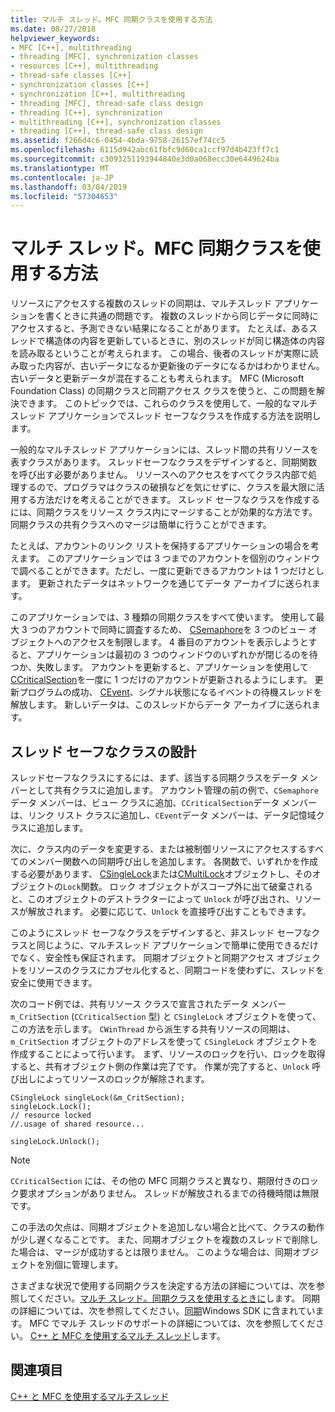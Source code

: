 ```yaml
---
title: マルチ スレッド。MFC 同期クラスを使用する方法
ms.date: 08/27/2018
helpviewer_keywords:
- MFC [C++], multithreading
- threading [MFC], synchronization classes
- resources [C++], multithreading
- thread-safe classes [C++]
- synchronization classes [C++]
- synchronization [C++], multithreading
- threading [MFC], thread-safe class design
- threading [C++], synchronization
- multithreading [C++], synchronization classes
- threading [C++], thread-safe class design
ms.assetid: f266d4c6-0454-4bda-9758-26157ef74cc5
ms.openlocfilehash: 6115d942abc61fbfc9d60ca1ccf97d4b423ff7c1
ms.sourcegitcommit: c3093251193944840e3d0a068ecc30e6449624ba
ms.translationtype: MT
ms.contentlocale: ja-JP
ms.lasthandoff: 03/04/2019
ms.locfileid: "57304653"
---
```

# <a name="multithreading-how-to-use-the-mfc-synchronization-classes"></a>マルチ スレッド。MFC 同期クラスを使用する方法

リソースにアクセスする複数のスレッドの同期は、マルチスレッド アプリケーションを書くときに共通の問題です。 複数のスレッドから同じデータに同時にアクセスすると、予測できない結果になることがあります。 たとえば、あるスレッドで構造体の内容を更新しているときに、別のスレッドが同じ構造体の内容を読み取るということが考えられます。 この場合、後者のスレッドが実際に読み取った内容が、古いデータになるか更新後のデータになるかはわかりません。古いデータと更新データが混在することも考えられます。 MFC (Microsoft Foundation Class) の同期クラスと同期アクセス クラスを使うと、この問題を解決できます。 このトピックでは、これらのクラスを使用して、一般的なマルチスレッド アプリケーションでスレッド セーフなクラスを作成する方法を説明します。

一般的なマルチスレッド アプリケーションには、スレッド間の共有リソースを表すクラスがあります。 スレッドセーフなクラスをデザインすると、同期関数を呼び出す必要がありません。 リソースへのアクセスをすべてクラス内部で処理するので、プログラマはクラスの破損などを気にせずに、クラスを最大限に活用する方法だけを考えることができます。 スレッド セーフなクラスを作成するには、同期クラスをリソース クラス内にマージすることが効果的な方法です。 同期クラスの共有クラスへのマージは簡単に行うことができます。

たとえば、アカウントのリンク リストを保持するアプリケーションの場合を考えます。 このアプリケーションでは 3 つまでのアカウントを個別のウィンドウで調べることができます。ただし、一度に更新できるアカウントは 1 つだけとします。 更新されたデータはネットワークを通じてデータ アーカイブに送られます。

このアプリケーションでは、3 種類の同期クラスをすべて使います。 使用して最大 3 つのアカウントで同時に調査するため、 [CSemaphore](../mfc/reference/csemaphore-class.md)を 3 つのビュー オブジェクトへのアクセスを制限します。 4 番目のアカウントを表示しようとすると、アプリケーションは最初の 3 つのウィンドウのいずれかが閉じるのを待つか、失敗します。 アカウントを更新すると、アプリケーションを使用して[CCriticalSection](../mfc/reference/ccriticalsection-class.md)を一度に 1 つだけのアカウントが更新されるようにします。 更新プログラムの成功、 [CEvent](../mfc/reference/cevent-class.md)、シグナル状態になるイベントの待機スレッドを解放します。 新しいデータは、このスレッドからデータ アーカイブに送られます。

##  <a name="_mfc_designing_a_thread.2d.safe_class"></a> スレッド セーフなクラスの設計

スレッドセーフなクラスにするには、まず、該当する同期クラスをデータ メンバーとして共有クラスに追加します。 アカウント管理の前の例で、`CSemaphore`データ メンバーは、ビュー クラスに追加、`CCriticalSection`データ メンバーは、リンク リスト クラスに追加し、`CEvent`データ メンバーは、データ記憶域クラスに追加します。

次に、クラス内のデータを変更する、または被制御リソースにアクセスするすべてのメンバー関数への同期呼び出しを追加します。 各関数で、いずれかを作成する必要があります、 [CSingleLock](../mfc/reference/csinglelock-class.md)または[CMultiLock](../mfc/reference/cmultilock-class.md)オブジェクトし、そのオブジェクトの`Lock`関数。 ロック オブジェクトがスコープ外に出て破棄されると、このオブジェクトのデストラクターによって `Unlock` が呼び出され、リソースが解放されます。 必要に応じて、`Unlock` を直接呼び出すこともできます。

このようにスレッド セーフなクラスをデザインすると、非スレッド セーフなクラスと同じように、マルチスレッド アプリケーションで簡単に使用できるだけでなく、安全性も保証されます。 同期オブジェクトと同期アクセス オブジェクトをリソースのクラスにカプセル化すると、同期コードを使わずに、スレッドを安全に使用できます。

次のコード例では、共有リソース クラスで宣言されたデータ メンバー `m_CritSection` (`CCriticalSection` 型) と `CSingleLock` オブジェクトを使って、この方法を示します。 
  `CWinThread` から派生する共有リソースの同期は、`m_CritSection` オブジェクトのアドレスを使って `CSingleLock` オブジェクトを作成することによって行います。 まず、リソースのロックを行い、ロックを取得すると、共有オブジェクト側の作業は完了です。 作業が完了すると、`Unlock` 呼び出しによってリソースのロックが解除されます。

```
CSingleLock singleLock(&m_CritSection);
singleLock.Lock();
// resource locked
//.usage of shared resource...

singleLock.Unlock();
```

> [!NOTE]
> `CCriticalSection` には、その他の MFC 同期クラスと異なり、期限付きのロック要求オプションがありません。 スレッドが解放されるまでの待機時間は無限です。

この手法の欠点は、同期オブジェクトを追加しない場合と比べて、クラスの動作が少し遅くなることです。 また、同期オブジェクトを複数のスレッドで削除した場合は、マージが成功するとは限りません。 このような場合は、同期オブジェクトを別個に管理します。

さまざまな状況で使用する同期クラスを決定する方法の詳細については、次を参照してください。[マルチ スレッド。同期クラスを使用するときに](multithreading-when-to-use-the-synchronization-classes.md)します。 同期の詳細については、次を参照してください。[同期](/windows/desktop/Sync/synchronization)Windows SDK に含まれています。 MFC でマルチ スレッドのサポートの詳細については、次を参照してください。 [C++ と MFC を使用するマルチ スレッド](multithreading-with-cpp-and-mfc.md)します。

## <a name="see-also"></a>関連項目

[C++ と MFC を使用するマルチスレッド](multithreading-with-cpp-and-mfc.md)
